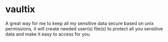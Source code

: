 # vaultix
A great way for me to keep all my sensitive data secure based on unix permissions, it will create needed user(s) file(s) to protect all you sensitive data and make it easy to access for you
